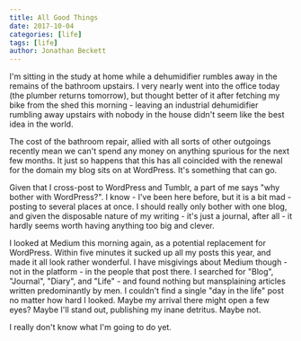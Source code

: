```yaml
---
title: All Good Things
date: 2017-10-04
categories: [life]
tags: [life]
author: Jonathan Beckett
---
```


I'm sitting in the study at home while a dehumidifier rumbles away in the remains of the bathroom upstairs. I very nearly went into the office today (the plumber returns tomorrow), but thought better of it after fetching my bike from the shed this morning - leaving an industrial dehumidifier rumbling away upstairs with nobody in the house didn't seem like the best idea in the world.

The cost of the bathroom repair, allied with all sorts of other outgoings recently mean we can't spend any money on anything spurious for the next few months. It just so happens that this has all coincided with the renewal for the domain my blog sits on at WordPress. It's something that can go.

Given that I cross-post to WordPress and Tumblr, a part of me says "why bother with WordPress?". I know - I've been here before, but it is a bit mad - posting to several places at once. I should really only bother with one blog, and given the disposable nature of my writing - it's just a journal, after all - it hardly seems worth having anything too big and clever.

I looked at Medium this morning again, as a potential replacement for WordPress. Within five minutes it sucked up all my posts this year, and made it all look rather wonderful. I have misgivings about Medium though - not in the platform - in the people that post there. I searched for "Blog", "Journal", "Diary", and "Life" - and found nothing but mansplaining articles written predominantly by men. I couldn't find a single "day in the life" post no matter how hard I looked. Maybe my arrival there might open a few eyes? Maybe I'll stand out, publishing my inane detritus. Maybe not.

I really don't know what I'm going to do yet.